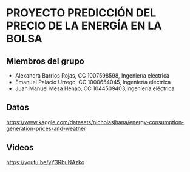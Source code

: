 # PROYECTO PREDICCIÓN DEL PRECIO DE LA ENERGÍA EN LA BOLSA
## Miembros del grupo
* Alexandra Barrios Rojas, CC 1007598598, Ingeniería eléctrica
* Emanuel Palacio Urrego, CC 1000654045, Ingeniería eléctrica
* Juan Manuel Mesa Henao, CC 1044509403,Ingeniería eléctrica
## Datos
https://www.kaggle.com/datasets/nicholasjhana/energy-consumption-generation-prices-and-weather 
## Videos
https://youtu.be/yY3RbuNAzko

